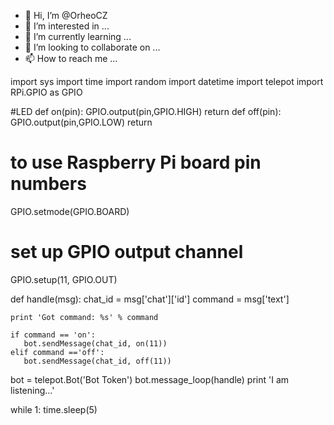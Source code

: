 - 👋 Hi, I’m @OrheoCZ
- 👀 I’m interested in ...
- 🌱 I’m currently learning ...
- 💞️ I’m looking to collaborate on ...
- 📫 How to reach me ...

<!---
OrheoCZ/OrheoCZ is a ✨ special ✨ repository because its `README.md` (this file) appears on your GitHub profile.
You can click the Preview link to take a look at your changes.
--->
import sys
import time
import random
import datetime
import telepot
import RPi.GPIO as GPIO

#LED
def on(pin):
        GPIO.output(pin,GPIO.HIGH)
        return
def off(pin):
        GPIO.output(pin,GPIO.LOW)
        return
# to use Raspberry Pi board pin numbers
GPIO.setmode(GPIO.BOARD)
# set up GPIO output channel
GPIO.setup(11, GPIO.OUT)

def handle(msg):
    chat_id = msg['chat']['id']
    command = msg['text']

    print 'Got command: %s' % command

    if command == 'on':
       bot.sendMessage(chat_id, on(11))
    elif command =='off':
       bot.sendMessage(chat_id, off(11))

bot = telepot.Bot('Bot Token')
bot.message_loop(handle)
print 'I am listening...'

while 1:
     time.sleep(5)
